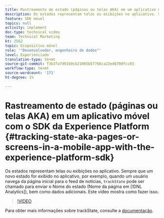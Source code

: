 ```yaml
---
title: Rastreamento de estado (páginas ou telas AKA) em um aplicativo móvel com o SDK da Experience Platform
description: Os estados representam telas ou exibições no aplicativo. Sempre que um novo estado for exibido no aplicativo, por exemplo, quando um usuário navega da página inicial para o feed de notícias, o "trackState" pode ser chamado para enviar o Nome do estado (Nome da página no Analytics), bem como dados adicionais. Este vídeo mostra como fazer isso.
feature: SDK móvel
topics: null
activity: implement
doc-type: technical video
team: Technical Marketing
kt: 2562
topic: Dispositivo móvel
role: '"Desenvolvedor, engenheiro de dados"'
level: Experienciado
translation-type: tm+mt
source-git-commit: f3b3fa7d91b0cb21005b57768ca23ed6700fcc03
workflow-type: tm+mt
source-wordcount: '171'
ht-degree: 1%

---
```



# Rastreamento de estado (páginas ou telas AKA) em um aplicativo móvel com o SDK da Experience Platform {#tracking-state-aka-pages-or-screens-in-a-mobile-app-with-the-experience-platform-sdk}

Os estados representam telas ou exibições no aplicativo. Sempre que um novo estado for exibido no aplicativo, por exemplo, quando um usuário navega da página inicial para o feed de notícias, `trackState` pode ser chamado para enviar o Nome do estado (Nome da página em [!DNL Analytics]), bem como dados adicionais. Este vídeo mostra como fazer isso.

>[!VIDEO](https://video.tv.adobe.com/v/26260/?quality=12)

Para obter mais informações sobre trackState, consulte a [documentação](https://aep-sdks.gitbook.io/docs/using-mobile-extensions/mobile-core/configuration-reference/mobile-core-api-reference).
